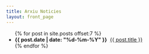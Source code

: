 ```yaml
---
title: Arxiu Noticies
layout: front_page
---
```

<div class="span-13 news">
    <ul>
    {% for post in site.posts offset:7 %}
        <li>
            <strong>{{ post.date | date: "%d-%m-%Y" }}</strong>&nbsp;
            <a href="{{ post.url }}">{{ post.title }}</a>
        </li>
    {% endfor %}
    </ul>
</div>